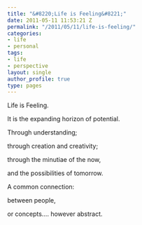 ```yaml
---
title: "&#8220;Life is Feeling&#8221;"
date: 2011-05-11 11:53:21 Z
permalink: "/2011/05/11/life-is-feeling/"
categories:
- life
- personal
tags:
- life
- perspective
layout: single
author_profile: true
type: pages
---
```


Life is Feeling.

It is the expanding horizon of potential.

Through understanding;

through creation and creativity;

through the minutiae of the now,

and the possibilities of tomorrow.

A common connection:

between people,

or concepts…. however abstract.
